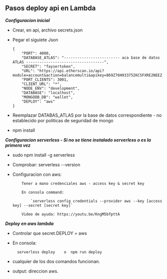 ## Pasos deploy api en Lambda ##

***Configuracion inicial***

-   Crear, en api, archivo secrets.json

-   Pegar el siguiete Json

        {
            "PORT": 4000,
            "DATABASE_ATLAS": "------------------------- aca base de datos ATLAS -----------------------------------",
            "SECRET": "faysertoken",
            "URL": "https://api.etherscan.io/api?module=account&action=balancemulti&apikey=869Z76H93375IKC5FXRE2NEEZZTIE3GQ6H",
            "PORT_CLIENTS": 3001,
            "CLIENT_URL": "*",
            "NODE_ENV": "development",
            "DATABASE": "localhost",
            "MONGODB_DB": "wallet",
            "DEPLOY": "aws"
        }


-   Reemplazar DATABAS_ATLAS por la base de datos correspondiente - no establecido por politicas de seguridad de mongo

-   npm install


***Configuracion serverless - Si no se tiene instalado serverless o es la primera vez***


-   sudo npm install -g serverless

-   Comprobar: serverless --version

-   Configuracion con aws: 

            Tener a mano credenciales aws - access key & secret key

            En consola command:

                `serverless config credentials --provider aws --key [access key] --secret [secret key]`

            Video de ayuda: https://youtu.be/KngM5bfpttA


***Deploy en aws lambda***

- Controlar que secret.DEPLOY = aws

- En consola:

        serverless deploy    o  npm run deploy

- cualquier de los dos comandos funcionan. 


- output: direccion aws.


